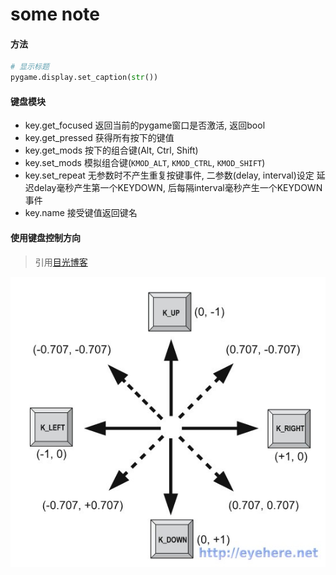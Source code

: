 some note
=========

#### 方法

``` python
# 显示标题
pygame.display.set_caption(str())
```

#### 键盘模块

- key.get_focused   返回当前的pygame窗口是否激活, 返回bool
- key.get_pressed   获得所有按下的键值
- key.get_mods      按下的组合键(Alt, Ctrl, Shift)
- key.set_mods      模拟组合键(`KMOD_ALT`, `KMOD_CTRL`, `KMOD_SHIFT`)
- key.set_repeat    无参数时不产生重复按键事件, 二参数(delay, interval)设定 延迟delay毫秒产生第一个KEYDOWN, 后每隔interval毫秒产生一个KEYDOWN事件
- key.name          接受键值返回键名

#### 使用键盘控制方向

> 引用[目光博客](http://eyehere.net/2011/python-pygame-novice-professional-10/)

![](./image/pygame-direction-key.jpg)
